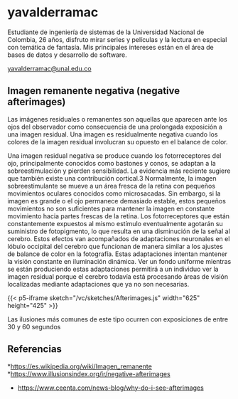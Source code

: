 # yavalderramac

Estudiante de ingeniería de sistemas de la Universidad Nacional de Colombia, 26 años, disfruto mirar series y películas y la lectura en especial con temática de fantasía.  Mis principales intereses están en el área de  bases de datos y desarrollo de software.

yavalderramac@unal.edu.co

## Imagen remanente negativa (negative afterimages)
Las imágenes residuales o remanentes son aquellas que aparecen ante los ojos del observador como consecuencia de una prolongada exposición a una imagen residual.
Una imagen es residualmente negativa cuando los colores de la imagen residual involucran su opuesto en el balance de color.

Una imagen residual negativa se produce cuando los fotorreceptores del ojo, principalmente conocidos como bastones y conos, se adaptan a la sobreestimulación y pierden sensibilidad. La evidencia más reciente sugiere que también existe una contribución cortical.3 Normalmente, la imagen sobreestimulante se mueve a un área fresca de la retina con pequeños movimientos oculares conocidos como microsacadas. Sin embargo, si la imagen es grande o el ojo permanece demasiado estable, estos pequeños movimientos no son suficientes para mantener la imagen en constante movimiento hacia partes frescas de la retina. 
Los fotorreceptores que están constantemente expuestos al mismo estímulo eventualmente agotarán su suministro de fotopigmento, lo que resulta en una disminución de la señal al cerebro. Estos efectos van acompañados de adaptaciones neuronales en el lóbulo occipital del cerebro que funcionan de manera similar a los ajustes de balance de color en la fotografía. Estas adaptaciones intentan mantener la visión constante en iluminación dinámica. Ver un fondo uniforme mientras se están produciendo estas adaptaciones permitirá a un individuo ver la imagen residual porque el cerebro todavía está procesando áreas de visión localizadas mediante adaptaciones que ya no son necesarias. 


{{< p5-iframe sketch="/vc/sketches/Afterimages.js" width="625" height="425" >}}

Las ilusiones más comunes de este tipo ocurren con exposiciones de entre 30 y 60 segundos

## Referencias

*https://es.wikipedia.org/wiki/Imagen_remanente
*https://www.illusionsindex.org/ir/negative-afterimages
* https://www.ceenta.com/news-blog/why-do-i-see-afterimages
